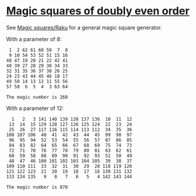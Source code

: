 [1]: https://rosettacode.org/wiki/Magic_squares_of_doubly_even_order

# [Magic squares of doubly even order][1]





See [Magic squares/Raku](https://rosettacode.org/wiki/Magic_squares/Raku) for a general magic square generator.



With a parameter of 8:


```
 1  2 62 61 60 59  7  8
 9 10 54 53 52 51 15 16
48 47 19 20 21 22 42 41
40 39 27 28 29 30 34 33
32 31 35 36 37 38 26 25
24 23 43 44 45 46 18 17
49 50 14 13 12 11 55 56
57 58  6  5  4  3 63 64

The magic number is 260
```


With a parameter of 12:


```
  1   2   3 141 140 139 138 137 136  10  11  12
 13  14  15 129 128 127 126 125 124  22  23  24
 25  26  27 117 116 115 114 113 112  34  35  36
108 107 106  40  41  42  43  44  45  99  98  97
 96  95  94  52  53  54  55  56  57  87  86  85
 84  83  82  64  65  66  67  68  69  75  74  73
 72  71  70  76  77  78  79  80  81  63  62  61
 60  59  58  88  89  90  91  92  93  51  50  49
 48  47  46 100 101 102 103 104 105  39  38  37
109 110 111  33  32  31  30  29  28 118 119 120
121 122 123  21  20  19  18  17  16 130 131 132
133 134 135   9   8   7   6   5   4 142 143 144

The magic number is 870
```
